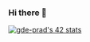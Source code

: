 ### Hi there 👋

[![gde-prad's 42 stats](https://badge42.vercel.app/api/v2/cl2vnzwj6000609lfrt6dpqbj/stats?cursusId=21&coalitionId=64)](https://github.com/JaeSeoKim/badge42)

<!--
**gde-prad/gde-prad** is a ✨ _special_ ✨ repository because its `README.md` (this file) appears on your GitHub profile.

Here are some ideas to get you started:

- 🔭 I’m currently working in my ft_printf 🚀👨‍🚀!
- 🌱 I’m currently learning in 42 Madrid! 🤓
- 👯 I’m looking to collaborate on a minishell maybe 🤔?
- 💬 Ask me about Bjj guards 🤼‍♂️ 
- 📫 How to reach me: @arco373 on twitter 🤖
-->

